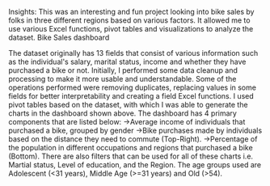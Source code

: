 Insights:
This was an interesting and fun project looking into bike sales by folks in three different regions based on various factors. It allowed me to use various Excel functions, pivot tables and visualizations to analyze the dataset. 
Bike Sales dashboard

The dataset originally has 13 fields that consist of various information such as the individual's salary, marital status, income and whether they have purchased a bike or not.
Initially, I performed some data cleanup and processing to make it more usable and understandable.
Some of the operations performed were removing duplicates, replacing values in some fields for better interpretability and creating a field Excel functions.
I used pivot tables based on the dataset, with which I was able to generate the charts in the dashboard shown above.
The dashboard has 4 primary components that are listed below:
->Average income of individuals that purchased a bike, grouped by gender 
->Bike purchases made by individuals based on the distance they need to commute (Top-Right).
->Percentage of the population in different occupations and regions that purchased a bike (Bottom).
There are also  filters that can be used for all of these charts i.e. Martial status, Level of education, and the Region.
The age groups used are Adolescent (<31 years), Middle Age (>=31 years) and Old (>54).
